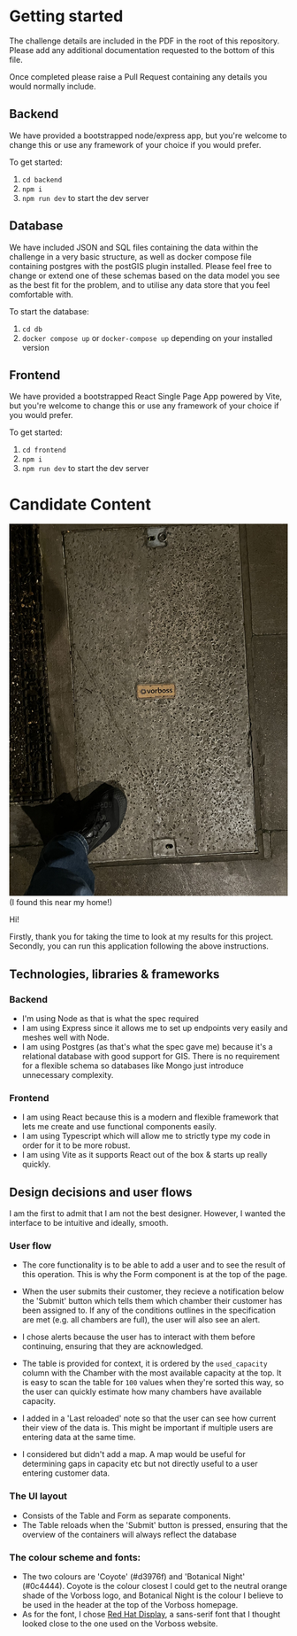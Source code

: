 # Getting started

The challenge details are included in the PDF in the root of this repository. Please add any additional documentation requested to the bottom of this file.

Once completed please raise a Pull Request containing any details you would normally include.

## Backend

We have provided a bootstrapped node/express app, but you're welcome to change this or use any framework of your choice if you would prefer.

To get started:

1. `cd backend`
1. `npm i`
1. `npm run dev` to start the dev server

## Database

We have included JSON and SQL files containing the data within the challenge in a very basic structure, as well as docker compose file containing postgres with the postGIS plugin installed. Please feel free to change or extend one of these schemas based on the data model you see as the best fit for the problem, and to utilise any data store that you feel comfortable with.

To start the database:

1. `cd db`
1. `docker compose up` or `docker-compose up` depending on your installed version

## Frontend

We have provided a bootstrapped React Single Page App powered by Vite, but you're welcome to change this or use any framework of your choice if you would prefer.

To get started:

1. `cd frontend`
1. `npm i`
1. `npm run dev` to start the dev server

# Candidate Content

![Vorboss](frontend\src\assets\vorboss_plate.jpg)  
(I found this near my home!)

Hi!

Firstly, thank you for taking the time to look at my results for this project. Secondly, you can run this application following the above instructions.

## Technologies, libraries & frameworks

### Backend

- I'm using Node as that is what the spec required
- I am using Express since it allows me to set up endpoints very easily and meshes well with Node.
- I am using Postgres (as that's what the spec gave me) because it's a relational database with good support for GIS. There is no requirement for a flexible schema so databases like Mongo just introduce unnecessary complexity.

### Frontend

- I am using React because this is a modern and flexible framework that lets me create and use functional components easily.
- I am using Typescript which will allow me to strictly type my code in order for it to be more robust.
- I am using Vite as it supports React out of the box & starts up really quickly.

## Design decisions and user flows

I am the first to admit that I am not the best designer. However, I wanted the interface to be intuitive and ideally, smooth.

### User flow

- The core functionality is to be able to add a user and to see the result of this operation. This is why the Form component is at the top of the page.
- When the user submits their customer, they recieve a notification below the 'Submit' button which tells them which chamber their customer has been assigned to. If any of the conditions outlines in the specification are met (e.g. all chambers are full), the user will also see an alert.
- I chose alerts because the user has to interact with them before continuing, ensuring that they are acknowledged.
- The table is provided for context, it is ordered by the `used_capacity` column with the Chamber with the most available capacity at the top. It is easy to scan the table for `100` values when they're sorted this way, so the user can quickly estimate how many chambers have available capacity.
- I added in a 'Last reloaded' note so that the user can see how current their view of the data is. This might be important if multiple users are entering data at the same time.

- I considered but didn't add a map. A map would be useful for determining gaps in capacity etc but not directly useful to a user entering customer data.

### The UI layout

- Consists of the Table and Form as separate components.
- The Table reloads when the 'Submit' button is pressed, ensuring that the overview of the containers will always reflect the database

### The colour scheme and fonts:

- The two colours are 'Coyote' (#d3976f) and 'Botanical Night' (#0c4444). Coyote is the colour closest I could get to the neutral orange shade of the Vorboss logo, and Botanical Night is the colour I believe to be used in the header at the top of the Vorboss homepage.
- As for the font, I chose [Red Hat Display](https://fonts.google.com/specimen/Red+Hat+Display), a sans-serif font that I thought looked close to the one used on the Vorboss website.
